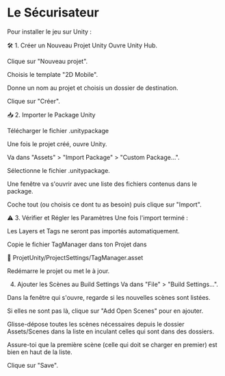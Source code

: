 ﻿# Le Sécurisateur

Pour installer le jeu sur Unity :

🛠 1. Créer un Nouveau Projet Unity
Ouvre Unity Hub.

Clique sur "Nouveau projet".

Choisis le template "2D Mobile".

Donne un nom au projet et choisis un dossier de destination.

Clique sur "Créer".

📥 2. Importer le Package Unity

Télécharger le fichier .unitypackage

Une fois le projet créé, ouvre Unity.

Va dans "Assets" > "Import Package" > "Custom Package...".

Sélectionne le fichier .unitypackage.

Une fenêtre va s'ouvrir avec une liste des fichiers contenus dans le package.

Coche tout (ou choisis ce dont tu as besoin) puis clique sur "Import".

⚠ 3. Vérifier et Régler les Paramètres
Une fois l'import terminé :

Les Layers et Tags ne seront pas importés automatiquement.

Copie le fichier TagManager dans ton Projet dans 

📂 ProjetUnity/ProjectSettings/TagManager.asset

Redémarre le projet ou met le à jour.

4. Ajouter les Scènes au Build Settings
Va dans "File" > "Build Settings...".

Dans la fenêtre qui s'ouvre, regarde si les nouvelles scènes sont listées.

Si elles ne sont pas là, clique sur "Add Open Scenes" pour en ajouter.

Glisse-dépose toutes les scènes nécessaires depuis le dossier Assets/Scenes dans la liste en inculant celles qui sont dans des dossiers.

Assure-toi que la première scène (celle qui doit se charger en premier) est bien en haut de la liste.

Clique sur "Save".
